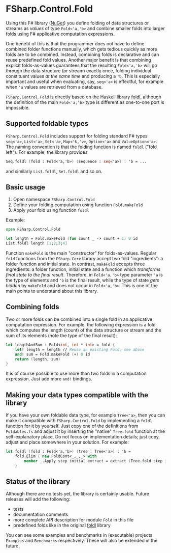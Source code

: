 # FSharp.Control.Fold

Using this F# library ([NuGet](https://www.nuget.org/packages/FSharp.Control.Fold/)) you define folding of data structures or streams as _values_ of type `Fold<'a,'b>` and combine smaller folds into larger folds using F# applicative computation expressions.

One benefit of this is that the programmer does not have to define combined folder functions manually, which gets tedious quickly as more folds are to be combined. Instead, combining folds is declarative and can reuse predefined fold values. Another major benefit is that combining explicit folds-as-values guarantees that the resulting `Fold<'a,'b>` will go through the data structure (or stream) exactly once, folding individual constituent values _at the same time_ and producing a `'b`. This is especially important and useful when evaluating, say, `seq<'a>` is effectful, for example when `'a` values are retrieved from a database.

`FSharp.Control.Fold` is directly based on the Haskell library [foldl](https://hackage.haskell.org/package/foldl), although the definition of the main `Fold<'a,'b>` type is different as one-to-one port is impossible.

## Supported foldable types

`FSharp.Control.Fold` includes support for folding standard F# types `seq<'a>`, `List<'a>`, `Set<'a>`, `Map<'k,'v>`, `Option<'a>` and `ValueOption<'a>`. The naming convention is that the folding function is named `foldl` ("fold left"). For example, the library provides

```fsharp
Seq.foldl (fold : Fold<'a,'b>) (sequence : seq<'a>) : 'b = ...
```

and similarly `List.foldl`, `Set.foldl` and so on.

## Basic usage

1. Open namespace `FSharp.Control.Fold`
2. Define your folding computation using function `Fold.makeFold`
3. Apply your fold using function `foldl`

Example:

```fsharp
open FSharp.Control.Fold

let length = Fold.makeFold (fun count _ -> count + 1) 0 id
List.foldl length [1;2;3;4]
```

Function `makeFold` is the main "constructor" for folds-as-values. Regular `fold` functions from the `FSharp.Core` library accept two fold "ingredients": a folder function and initial state. In contrast, `makeFold` accepts three ingredients: a folder function, initial state and a function which _transforms final state to the final result_. Therefore, in `Fold<'a,'b>` type parameter `'a` is the type of elements and `'b` is the final result, while the type of state _gets hidden_ by `makeFold` and does not occur in `Fold<'a,'b>`. This is one of the main points to understand about this library.

## Combining folds

Two or more folds can be combined into a single fold in an applicative computation expression. For example, the following expression is a fold which computes the length (count) of the data structure or stream and the sum of its elements (note the type of the final result):

```fsharp
let lengthAndSum : Fold<int, int * int> = fold {
    let! length = length // Reuse an existing Fold, see above
    and! sum = Fold.makeFold (+) 0 id
    return (length, sum)
}
```

It is of course possible to use more than two folds in a computation expression. Just add more `and!` bindings.

## Making your data types compatible with the library

If you have your own foldable data type, for example `Tree<'a>`, then you can make it compatible with `FSharp.Control.Fold` by implementing a `foldl` function for it by yourself. Just copy one of the definitions from `Foldables.fs` and adjust it by inserting the "native" `Tree.fold` function at the self-explanatory place. Do not focus on implementation details; just copy, adjust and place somewhere in your solution. For example:

```fsharp
let foldl (fold : Fold<'a,'b>) (tree : Tree<'a>) : 'b =
    fold.Elim { new FoldCont<_,_,_> with
        member _.Apply step initial extract = extract (Tree.fold step initial tree)
    }
```

## Status of the library

Although there are no tests yet, the library is certainly usable. Future releases will add the following:

- tests
- documentation comments
- more complete API description for module `Fold` in this file
- predefined folds like in the original [foldl](https://hackage.haskell.org/package/foldl) library

You can see some examples and benchmarks in (executable) projects `Examples` and `Benchmarks` respectively. These will also be extended in the future.
